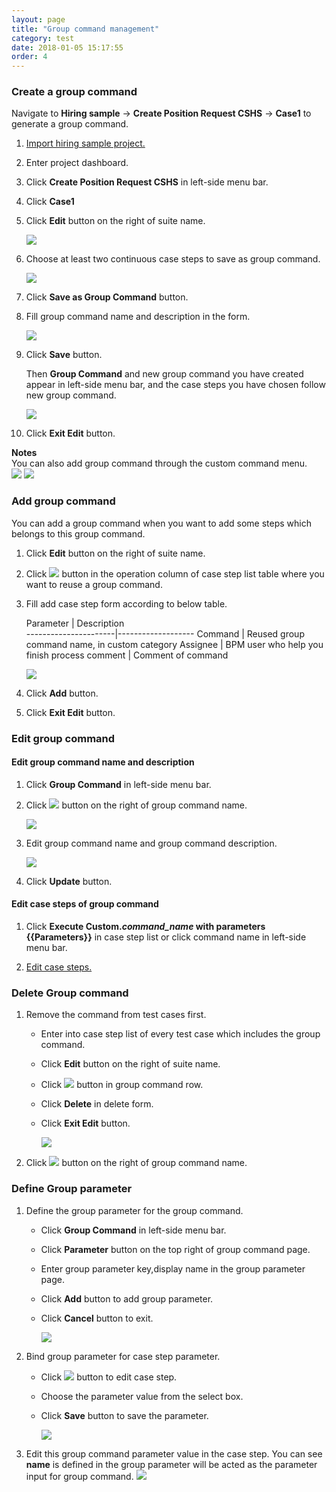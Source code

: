 ```yaml
---
layout: page
title: "Group command management"
category: test
date: 2018-01-05 15:17:55
order: 4
---
```


### Create a group command

  Navigate to **Hiring sample** -> **Create Position Request CSHS** -> **Case1** to generate a group command.
 
  1. [Import hiring sample project.][1]
 
  2. Enter project dashboard.
  
  3. Click **Create Position Request CSHS** in left-side menu bar.
  
  4. Click **Case1**
  
  5. Click **Edit** button on the right of suite name.
  
      ![][test_group_command_caselist_table]
  
  6. Choose at least two continuous case steps to save as group command.
  
      ![][test_group_command_caselist_table2]
  
  7. Click **Save as Group Command** button.
  
  8. Fill group command name and description in the form.
  
      ![][test_group_command_save_form]
  
  9. Click **Save** button.
  
      Then **Group Command** and new group command you have created appear in left-side menu bar, and the case steps you have chosen follow new group command.  
  
      ![][test_group_command]
  
  10. Click **Exit Edit** button.
  
  **Notes**  
  You can also add group command through the custom command menu.     
    ![][test_group_command_add]
    ![][test_group_command_create] 

### Add group command

  You can add a group command when you want to add some steps which belongs to this group command.

  1. Click **Edit** button on the right of suite name.
  
  2. Click ![][test_case_step_add_button] button in the operation column of case step list table where you want to reuse a group command.
  
  3. Fill add case step form according to below table.
  
      Parameter           | Description       
    ----------------------|-------------------
      Command             | Reused group command name, in custom category
      Assignee            | BPM user who help you finish process
      comment             | Comment of command
  
      ![][test_group_command_add]
  
  4. Click **Add** button.
  
  5. Click **Exit Edit** button.
  
### Edit group command

#### Edit group command name and description

  1. Click **Group Command** in left-side menu bar.
  
  2. Click ![][test_group_command_edit_button] button on the right of group command name.
  
      ![][test_group_command_bar]
  
  3. Edit group command name and group command description.
  
      ![][test_group_command_edit_form]
  
  4. Click **Update** button.
  
#### Edit case steps of group command

  1. Click **Execute Custom._command\_name_ with parameters \{\{Parameters\}\}** in case step list or click command name in left-side menu bar.
  
  2. [Edit case steps.][2]
  
### Delete Group command

  1. Remove the command from test cases first.
  
     * Enter into case step list of every test case which includes the group command.
     * Click **Edit** button on the right of suite name.
     * Click ![][test_case_step_delete_button] button in group command row.
     * Click **Delete** in delete form.
     * Click **Exit Edit** button.
  
        ![][test_case_steps_edit]
  
  2. Click ![][test_group_command_delete_button] button on the right of group command name.
  
### Define Group parameter  

  1. Define the group parameter for the group command.
  
      * Click **Group Command** in left-side menu bar.
      * Click **Parameter** button on the top right of group command page.
      * Enter group parameter key,display name in the group parameter page.
      * Click **Add** button to add group parameter.
      * Click **Cancel** button to exit.
      
         ![][group_parameter_add]
     
   2. Bind group parameter for case step parameter.
   
       * Click ![][test_case_step_edit_button] button to edit case step.
       * Choose the parameter value from the  select box.                   
       * Click **Save** button to save the parameter.
       
          ![][group_parameter_save]
  3. Edit this group command parameter value in the case step.
     You can see **name** is defined in the group parameter will be acted as the parameter input for group command.
     ![][group_parameter_input]  
          
  
          
  
  [1]: test-import_execute-sample-test-project.html
  [2]: test-unit-test-case-management.html
  [test_group_command_caselist_table]: ../images/test/test_group_command_caselist_table.PNG
  [test_group_command_caselist_table2]: ../images/test/test_group_command_caselist_table2.PNG
  [test_group_command]: ../images/test/test_group_command.PNG
  [test_group_command_add]: ../images/test/test_group_command_add.PNG
  [test_group_command_create]: ../images/test/test_group_command_create.PNG
  [test_group_command_edit_button]: ../images/test/test_group_command_edit_button.PNG
  [test_group_command_delete_button]: ../images/test/test_group_command_delete_button.PNG
  [test_group_command_bar]: ../images/test/test_group_command_bar.PNG
  [test_group_command_edit_form]: ../images/test/test_group_command_edit_form.PNG
  [test_group_command_save_form]: ../images/test/test_group_command_save_form.PNG
  [test_group_command_add]: ../images/test/test_group_command_add.PNG
  [test_case_step_delete_button]: ../images/test/test_case_step_delete_button.PNG
  [test_case_step_add_button]: ../images/test/test_case_step_add_button.PNG
  [test_case_steps_edit]: ../images/test/test_case_steps_edit.PNG
  [group_parameter_add]: ../images/test/test_group_parameter_add.PNG
  [test_case_step_edit_button]: ../images/test/test_case_step_edit_button.PNG
  [group_parameter_save]: ../images/test/test_case_step_parameter_save.PNG
  [group_parameter_input]: ../images/test/test_case_step_parameter_input.PNG

